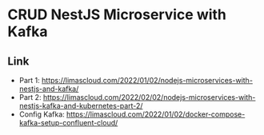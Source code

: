 # CRUD NestJS Microservice with Kafka

## Link

- Part 1: https://limascloud.com/2022/01/02/nodejs-microservices-with-nestjs-and-kafka/
- Part 2: https://limascloud.com/2022/02/02/nodejs-microservices-with-nestjs-kafka-and-kubernetes-part-2/
- Config Kafka: https://limascloud.com/2022/01/02/docker-compose-kafka-setup-confluent-cloud/
